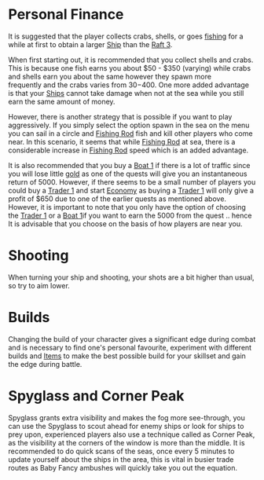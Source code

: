 # Personal Finance 
It is suggested that the player collects crabs, shells, or goes [fishing](/pages/tools/fishingrod.md) for a while at first to obtain a larger [Ship](/ships.md) than the [Raft 3](/ships/raft3.md).

When first starting out, it is recommended that you collect shells and crabs. This is because one fish earns you about $50 - $350 (varying) while crabs and shells earn you about the same however they spawn more frequently and the crabs varies from $30-$400. One more added advantage is that your [Ships](/ships.md) cannot take damage when not at the sea while you still earn the same amount of money.

However, there is another strategy that is possible if you want to play aggressively. If you simply select the option spawn in the sea on the menu you can sail in a circle and [Fishing Rod](/tools/fishingrod.md) fish and kill other players who come near. In this scenario, it seems that while [Fishing Rod](/tools/fishingrod.md) at sea, there is a considerable increase in [Fishing Rod](/tools/fishingrod.md) speed which is an added advantage.

It is also recommended that you buy a [Boat 1](/ships/boat1.md) if there is a lot of traffic since you will lose little [gold](/gold.md) as one of the quests will give you an instantaneous return of 5000. However, if there seems to be a small number of players you could buy a [Trader 1](/ships/trader1.md) and start [Economy](/economy.md) as buying a [Trader 1](/ships/trader1.md) will only give a profit of $650 due to one of the earlier quests as mentioned above. However, it is important to note that you only have the option of choosing the [Trader 1](/ships/trader1.md) or a [Boat 1](/ships/boat1.md)if you want to earn the 5000 from the quest .. hence It is advisable that you choose on the basis of how players are near you.


# Shooting 
When turning your ship and shooting, your shots are a bit higher than usual, so try to aim lower.

# Builds
Changing the build of your character gives a significant edge during combat and is necessary to find one's personal favourite, experiment with different builds and [Items](/items.md) to make the best possible build for your skillset and gain the edge during battle.

# Spyglass and Corner Peak
Spyglass grants extra visibility and makes the fog more see-through, you can use the Spyglass to scout ahead for enemy ships or look for ships to prey upon, experienced players also use a technique called as Corner Peak, as the visibility at the corners of the window is more than the middle. It is recommended to do quick scans of the seas, once every 5 minutes to update yourself about the ships in the area, this is vital in busier trade routes as Baby Fancy ambushes will quickly take you out the equation.